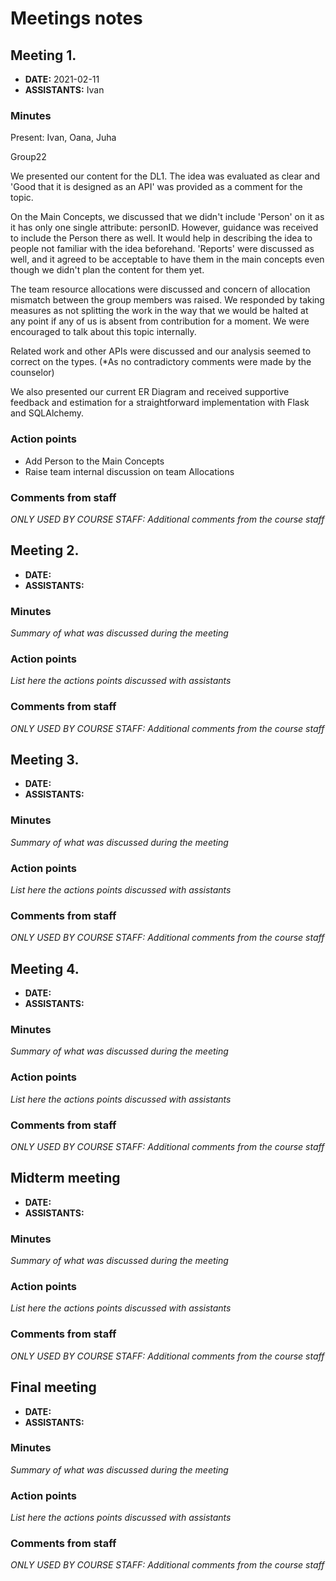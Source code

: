 # Meetings notes

## Meeting 1.
* **DATE:** 2021-02-11
* **ASSISTANTS:** Ivan

### Minutes
Present: Ivan, Oana, Juha

Group22

We presented our content for the DL1. The idea was evaluated as clear and 'Good that it is designed as an API' was provided as a comment for the topic.

On the Main Concepts, we discussed that we didn't include 'Person' on it as it has only one single attribute: personID. However, guidance was received to include the Person there as well. It would help in describing the idea to people not familiar with the idea beforehand.
'Reports' were discussed as well, and it agreed to be acceptable to have them in the main concepts even though we didn't plan the content for them yet.    

The team resource allocations were discussed and concern of allocation mismatch between the group members was raised. We responded by taking measures as not splitting the work in the way that we would be halted at any point if any of us is absent from contribution for a moment. We were encouraged to talk about this topic internally.

Related work and other APIs were discussed and our analysis seemed to correct on the types. (*As no contradictory comments were made by the counselor)

We also presented our current ER Diagram and received supportive feedback and estimation for a straightforward implementation with Flask and SQLAlchemy.


### Action points
 - Add Person to the Main Concepts
 - Raise team internal discussion on team Allocations

### Comments from staff
*ONLY USED BY COURSE STAFF: Additional comments from the course staff*

## Meeting 2.
* **DATE:**
* **ASSISTANTS:**

### Minutes
*Summary of what was discussed during the meeting*

### Action points
*List here the actions points discussed with assistants*


### Comments from staff
*ONLY USED BY COURSE STAFF: Additional comments from the course staff*

## Meeting 3.
* **DATE:**
* **ASSISTANTS:**

### Minutes
*Summary of what was discussed during the meeting*

### Action points
*List here the actions points discussed with assistants*


### Comments from staff
*ONLY USED BY COURSE STAFF: Additional comments from the course staff*

## Meeting 4.
* **DATE:**
* **ASSISTANTS:**

### Minutes
*Summary of what was discussed during the meeting*

### Action points
*List here the actions points discussed with assistants*


### Comments from staff
*ONLY USED BY COURSE STAFF: Additional comments from the course staff*

## Midterm meeting
* **DATE:**
* **ASSISTANTS:**

### Minutes
*Summary of what was discussed during the meeting*

### Action points
*List here the actions points discussed with assistants*


### Comments from staff
*ONLY USED BY COURSE STAFF: Additional comments from the course staff*

## Final meeting
* **DATE:**
* **ASSISTANTS:**

### Minutes
*Summary of what was discussed during the meeting*

### Action points
*List here the actions points discussed with assistants*


### Comments from staff
*ONLY USED BY COURSE STAFF: Additional comments from the course staff*

